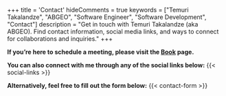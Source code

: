 +++
title = 'Contact'
hideComments = true
keywords = ["Temuri Takalandze", "ABGEO", "Software Engineer", "Software Development", "Contact"]
description = "Get in touch with Temuri Takalandze (aka ABGEO). Find contact information, social media links, and ways to connect for collaborations and inquiries."
+++

**If you’re here to schedule a meeting, please visit the [Book](/book) page.**

**You can also connect with me through any of the social links below:**
{{< social-links >}}

**Alternatively, feel free to fill out the form below:**
{{< contact-form >}}
